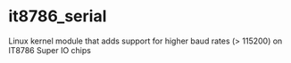 # it8786_serial
Linux kernel module that adds support for higher baud rates (> 115200) on IT8786 Super IO chips
